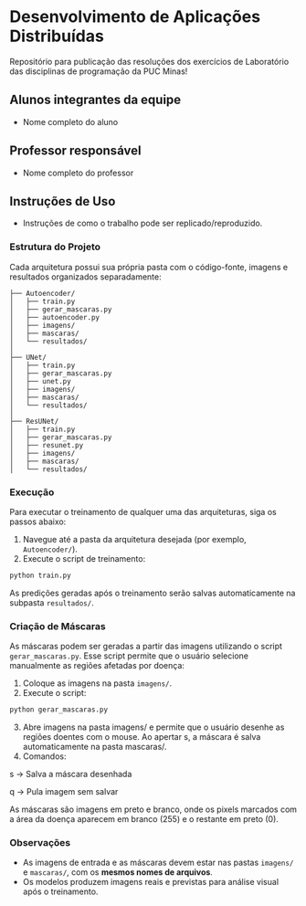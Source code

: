 
# Desenvolvimento de Aplicações Distribuídas
Repositório para publicação das resoluções dos exercícios de Laboratório das disciplinas de programação da PUC Minas!

## Alunos integrantes da equipe

* Nome completo do aluno

## Professor responsável

* Nome completo do professor

## Instruções de Uso

* Instruções de como o trabalho pode ser replicado/reproduzido.

### Estrutura do Projeto

Cada arquitetura possui sua própria pasta com o código-fonte, imagens e resultados organizados separadamente:

```
├── Autoencoder/
│   ├── train.py
│   ├── gerar_mascaras.py
│   ├── autoencoder.py
│   ├── imagens/
│   ├── mascaras/
│   └── resultados/
│
├── UNet/
│   ├── train.py
│   ├── gerar_mascaras.py
│   ├── unet.py
│   ├── imagens/
│   ├── mascaras/
│   └── resultados/
│
├── ResUNet/
│   ├── train.py
│   ├── gerar_mascaras.py
│   ├── resunet.py
│   ├── imagens/
│   ├── mascaras/
│   └── resultados/
```

### Execução

Para executar o treinamento de qualquer uma das arquiteturas, siga os passos abaixo:

1. Navegue até a pasta da arquitetura desejada (por exemplo, `Autoencoder/`).
2. Execute o script de treinamento:

```bash
python train.py
```

As predições geradas após o treinamento serão salvas automaticamente na subpasta `resultados/`.

### Criação de Máscaras

As máscaras podem ser geradas a partir das imagens utilizando o script `gerar_mascaras.py`. Esse script permite que o usuário selecione manualmente as regiões afetadas por doença:

1. Coloque as imagens na pasta `imagens/`.
2. Execute o script:

```bash
python gerar_mascaras.py
```

3. Abre imagens na pasta imagens/ e permite que o usuário desenhe as regiões doentes com o mouse. Ao apertar s, a máscara é salva automaticamente na pasta mascaras/.
4. Comandos:

s → Salva a máscara desenhada

q → Pula imagem sem salvar

As máscaras são imagens em preto e branco, onde os pixels marcados com a área da doença aparecem em branco (255) e o restante em preto (0).

### Observações

- As imagens de entrada e as máscaras devem estar nas pastas `imagens/` e `mascaras/`, com os **mesmos nomes de arquivos**.
- Os modelos produzem imagens reais e previstas para análise visual após o treinamento.

